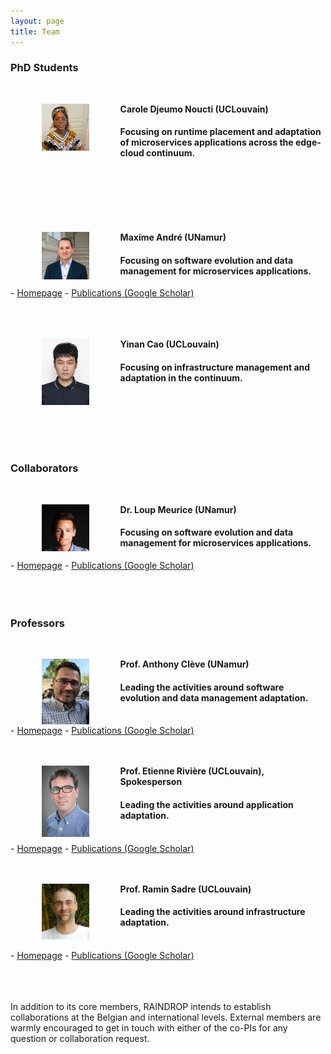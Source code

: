 ```yaml
---
layout: page
title: Team
---
```


### PhD Students

<br/>

**<img src="/images/carole.jpg" height="15%" width="15%" style="float: left; margin: 0px 50px;">Carole Djeumo Noucti (UCLouvain)**
<h4>Focusing on runtime placement and adaptation of microservices applications across the edge-cloud continuum.</h4>
<br/>
<br/>
<br/>
<br/>
<br/>

**<img src="/images/maxime.jpg" height="15%" width="15%" style="float: left; margin: 0px 50px;">Maxime André (UNamur)**
<h4>Focusing on software evolution and data management for microservices applications.</h4>
- <a href="https://researchportal.unamur.be/fr/persons/maxime-andre" target="_blank">Homepage</a>
- <a href="https://scholar.google.com/citations?user=mVq8DwkAAAAJ" target="_blank">Publications (Google Scholar)</a>
<br/>
<br/>
<br/>
<br/>

**<img src="/images/yinan.jpg" height="15%" width="15%" style="float: left; margin: 0px 50px;">Yinan Cao (UCLouvain)**
<h4>Focusing on infrastructure management and adaptation in the continuum.</h4>
<br/>
<br/>
<br/>
<br/>
<br/>

### Collaborators

<br/>

**<img src="/images/loup.jpg" height="15%" width="15%" style="float: left; margin: 0px 50px;">Dr. Loup Meurice (UNamur)**
<h4>Focusing on software evolution and data management for microservices applications.</h4>
- <a href="https://loupmeurice.github.io/" target="_blank">Homepage</a>
- <a href="https://scholar.google.com/citations?user=9HXN7EQAAAAJ" target="_blank">Publications (Google Scholar)</a>
<br/>
<br/>
<br/>
<br/>


### Professors
<br/>

**<img src="/images/anthony.jpg" height="15%" width="15%" style="float: left; margin: 0px 50px;">Prof. Anthony Clève (UNamur)**
<h4>Leading the activities around software evolution and data management adaptation.</h4>
<br/>
- <a href="https://directory.unamur.be/staff/acleve" target="_blank">Homepage</a>
- <a href="https://scholar.google.com/citations?user=LM0e_fcAAAAJ" target="_blank">Publications (Google Scholar)</a>

<br/>
<br/>
<br/>

**<img src="/images/etienne.jpg" height="15%" width="15%" style="float: left; margin: 0px 50px;">Prof. Etienne Rivière (UCLouvain), Spokesperson**
<h4>Leading the activities around application adaptation.</h4>
<br/>
- <a href="https://cloudlargescale-uclouvain.github.io/Etienne_Riviere" target="_blank">Homepage</a>
- <a href="https://scholar.google.com/citations?user=DacqieAAAAAJ" target="_blank">Publications (Google Scholar)</a>

<br/>
<br/>
<br/>

**<img src="/images/ramin.jpg" height="15%" width="15%" style="float: left; margin: 0px 50px;">Prof. Ramin Sadre (UCLouvain)**
<h4>Leading the activities around infrastructure adaptation.</h4>
<br/>
- <a href="https://perso.uclouvain.be/ramin.sadre/" target="_blank">Homepage</a>
- <a href="https://scholar.google.de/citations?user=I8W1rLMAAAAJ" target="_blank">Publications (Google Scholar)</a>

<br/>
<br/>
<br/>
<br/>

<p class="message">
    In addition to its core members, RAINDROP intends to establish collaborations at the Belgian and international levels. External members are warmly encouraged to get in touch with either of the co-PIs for any question or collaboration request.
</p>